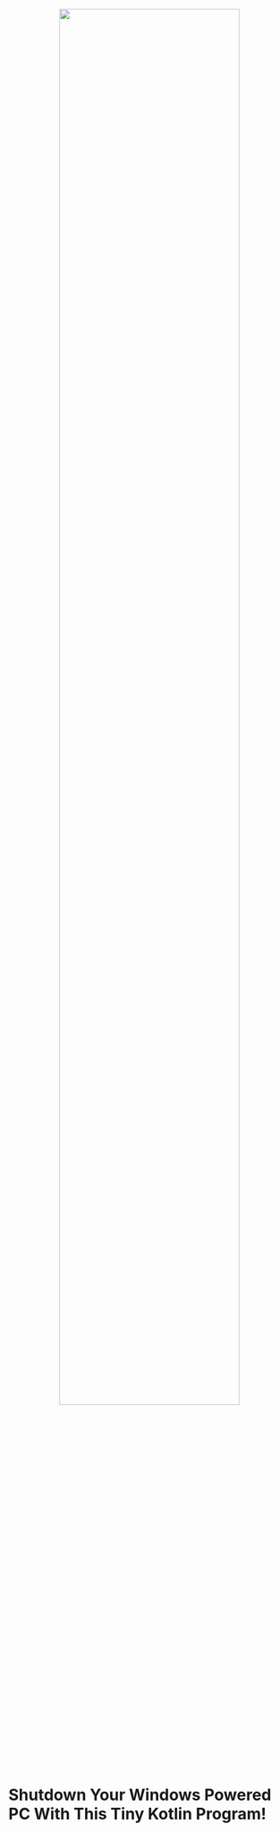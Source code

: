<div style="container" align="center">
  <br>
  <img src="https://upload.wikimedia.org/wikipedia/commons/1/11/Kotlin_logo_2021.svg" width="80%" />
</div>
<br>

# Shutdown Your Windows Powered PC With This Tiny Kotlin Program!
